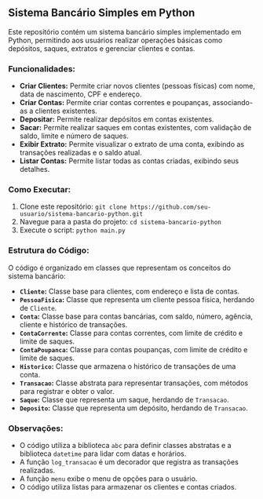 ## Sistema Bancário Simples em Python

Este repositório contém um sistema bancário simples implementado em Python, permitindo aos usuários realizar operações básicas como depósitos, saques, extratos e gerenciar clientes e contas.

### Funcionalidades:

* **Criar Clientes:** Permite criar novos clientes (pessoas físicas) com nome, data de nascimento, CPF e endereço.
* **Criar Contas:** Permite criar contas correntes e poupanças, associando-as a clientes existentes.
* **Depositar:** Permite realizar depósitos em contas existentes.
* **Sacar:** Permite realizar saques em contas existentes, com validação de saldo, limite e número de saques.
* **Exibir Extrato:** Permite visualizar o extrato de uma conta, exibindo as transações realizadas e o saldo atual.
* **Listar Contas:** Permite listar todas as contas criadas, exibindo seus detalhes.

### Como Executar:

1. Clone este repositório: `git clone https://github.com/seu-usuario/sistema-bancario-python.git`
2. Navegue para a pasta do projeto: `cd sistema-bancario-python`
3. Execute o script: `python main.py`

### Estrutura do Código:

O código é organizado em classes que representam os conceitos do sistema bancário:

* **`Cliente`:** Classe base para clientes, com endereço e lista de contas.
* **`PessoaFisica`:** Classe que representa um cliente pessoa física, herdando de `Cliente`.
* **`Conta`:** Classe base para contas bancárias, com saldo, número, agência, cliente e histórico de transações.
* **`ContaCorrente`:** Classe para contas correntes, com limite de crédito e limite de saques.
* **`ContaPoupanca`:** Classe para contas poupanças, com limite de crédito e limite de saques.
* **`Historico`:** Classe que armazena o histórico de transações de uma conta.
* **`Transacao`:** Classe abstrata para representar transações, com métodos para registrar e obter o valor.
* **`Saque`:** Classe que representa um saque, herdando de `Transacao`.
* **`Deposito`:** Classe que representa um depósito, herdando de `Transacao`.

### Observações:

* O código utiliza a biblioteca `abc` para definir classes abstratas e a biblioteca `datetime` para lidar com datas e horários.
* A função `log_transacao` é um decorador que registra as transações realizadas.
* A função `menu` exibe o menu de opções para o usuário.
* O código utiliza listas para armazenar os clientes e contas criados.

